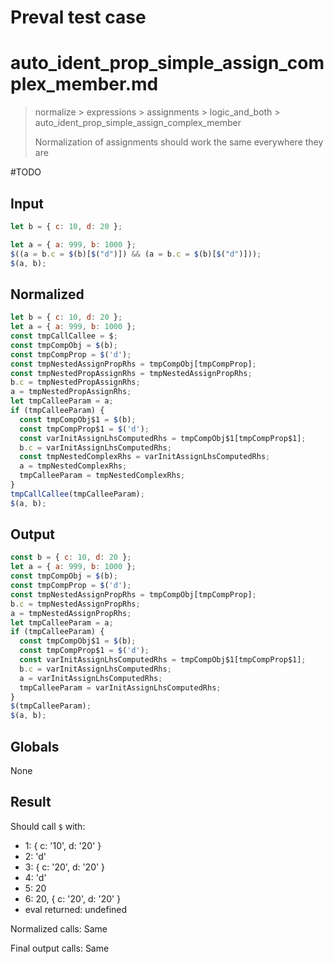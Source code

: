 # Preval test case

# auto_ident_prop_simple_assign_complex_member.md

> normalize > expressions > assignments > logic_and_both > auto_ident_prop_simple_assign_complex_member
>
> Normalization of assignments should work the same everywhere they are

#TODO

## Input

`````js filename=intro
let b = { c: 10, d: 20 };

let a = { a: 999, b: 1000 };
$((a = b.c = $(b)[$("d")]) && (a = b.c = $(b)[$("d")]));
$(a, b);
`````

## Normalized

`````js filename=intro
let b = { c: 10, d: 20 };
let a = { a: 999, b: 1000 };
const tmpCallCallee = $;
const tmpCompObj = $(b);
const tmpCompProp = $('d');
const tmpNestedAssignPropRhs = tmpCompObj[tmpCompProp];
const tmpNestedPropAssignRhs = tmpNestedAssignPropRhs;
b.c = tmpNestedPropAssignRhs;
a = tmpNestedPropAssignRhs;
let tmpCalleeParam = a;
if (tmpCalleeParam) {
  const tmpCompObj$1 = $(b);
  const tmpCompProp$1 = $('d');
  const varInitAssignLhsComputedRhs = tmpCompObj$1[tmpCompProp$1];
  b.c = varInitAssignLhsComputedRhs;
  const tmpNestedComplexRhs = varInitAssignLhsComputedRhs;
  a = tmpNestedComplexRhs;
  tmpCalleeParam = tmpNestedComplexRhs;
}
tmpCallCallee(tmpCalleeParam);
$(a, b);
`````

## Output

`````js filename=intro
const b = { c: 10, d: 20 };
let a = { a: 999, b: 1000 };
const tmpCompObj = $(b);
const tmpCompProp = $('d');
const tmpNestedAssignPropRhs = tmpCompObj[tmpCompProp];
b.c = tmpNestedAssignPropRhs;
a = tmpNestedAssignPropRhs;
let tmpCalleeParam = a;
if (tmpCalleeParam) {
  const tmpCompObj$1 = $(b);
  const tmpCompProp$1 = $('d');
  const varInitAssignLhsComputedRhs = tmpCompObj$1[tmpCompProp$1];
  b.c = varInitAssignLhsComputedRhs;
  a = varInitAssignLhsComputedRhs;
  tmpCalleeParam = varInitAssignLhsComputedRhs;
}
$(tmpCalleeParam);
$(a, b);
`````

## Globals

None

## Result

Should call `$` with:
 - 1: { c: '10', d: '20' }
 - 2: 'd'
 - 3: { c: '20', d: '20' }
 - 4: 'd'
 - 5: 20
 - 6: 20, { c: '20', d: '20' }
 - eval returned: undefined

Normalized calls: Same

Final output calls: Same
